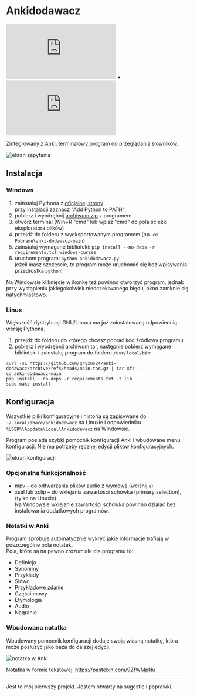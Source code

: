 # Ankidodawacz

![Polish](https://github.com/gryzus24/anki-dodawacz/blob/main/README.pl.md) • ![English](https://github.com/gryzus24/anki-dodawacz/blob/main/README.md)

Zintegrowany z Anki, terminalowy program do przeglądania słowników.<br>

![ekran zapytania](https://user-images.githubusercontent.com/82805891/227382630-0478c14e-5c71-440a-b7c3-ec13880b45c2.png)

## Instalacja

### Windows

1. zainstaluj Pythona z [oficjalnej strony](https://www.python.org/downloads/)<br>
przy instalacji zaznacz "Add Python to PATH"
2. pobierz i wyodrębnij [archiwum zip](https://github.com/gryzus24/anki-dodawacz/archive/refs/heads/main.zip) z programem
3. otwórz terminal (Win+R "cmd" lub wpisz "cmd" do pola ścieżki eksploratora plików)
4. przejdź do folderu z wyeksportowanym programem (np. `cd Pobrane\anki-dodawacz-main`)
5. zainstaluj wymagane biblioteki: `pip install --no-deps -r requirements.txt windows-curses`
6. uruchom program: `python ankidodawacz.py`<br>
jeżeli masz szczęście, to program może uruchomić się bez wpisywania przedrostka `python`!

Na Windowsie kliknięcie w ikonkę też powinno otworzyć program, jednak przy wystąpieniu jakiegokolwiek nieoczekiwanego błędu, okno zamknie się natychmiastowo.

### Linux

Większość dystrybucji GNU/Linuxa ma już zainstalowaną odpowiednią wersję Pythona.

1. przejdź do folderu do którego chcesz pobrać kod źródłowy programu
2. pobierz i wyodrębnij archiwum tar, następnie pobierz wymagane biblioteki i zainstaluj program do folderu `/usr/local/bin`:
```
curl -sL https://github.com/gryzus24/anki-dodawacz/archive/refs/heads/main.tar.gz | tar xfz -
cd anki-dodawacz-main
pip install --no-deps -r requirements.txt -t lib
sudo make install
```

## Konfiguracja

Wszystkie pliki konfiguracyjne i historia są zapisywane do `~/.local/share/ankidodawacz` na Linuxie i odpowiedniku `%USER%\Appdata\Local\Ankidodawacz` na Windowsie.

Program posiada szybki pomocnik konfiguracji Anki i wbudowane menu konfiguracji. Nie ma potrzeby ręcznej edycji plików konfiguracyjnych.

![ekran konfiguracji](https://user-images.githubusercontent.com/82805891/227376645-86736f77-eabc-46fd-8186-b8dfd6423c10.png)

### Opcjonalna funkcjonalność

- mpv – do odtwarzania plików audio z wymową (wciśnij `a`)
- xsel lub xclip – do wklejania zawartości schowka (primary selection), (tylko na Linuxie).<br>
Na Windowsie wklejanie zawartości schowka powinno działać bez instalowania dodatkowych programów.

### Notatki w Anki

Program spróbuje automatycznie wykryć jakie informacje trafiają w poszczególne pola notatek.<br>
Pola, które są na pewno zrozumiałe dla programu to:
- Definicja
- Synonimy
- Przykłady
- Słowo
- Przykładowe zdanie
- Części mowy
- Etymologia
- Audio
- Nagranie

### Wbudowana notatka

Wbudowany pomocnik konfiguracji dodaje swoją własną notatkę, która może posłużyć jako baza do dalszej edycji.

![notatka w Anki](https://user-images.githubusercontent.com/82805891/147774842-0f5d9e7e-2fca-4a0c-8f8e-ce4c6294a0b5.png)

Notatka w formie tekstowej: https://pastebin.com/9ZfWMpNu

---
Jest to mój pierwszy projekt. Jestem otwarty na sugestie i poprawki.

